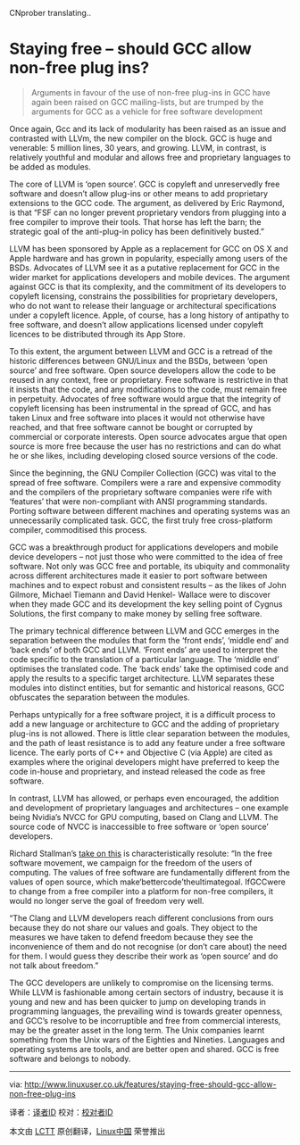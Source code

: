 CNprober translating..

Staying free – should GCC allow non-free plug ins?
================================================================================
> Arguments in favour of the use of non-free plug-ins in GCC have again been raised on GCC mailing-lists, but are trumped by the arguments for GCC as a vehicle for free software development

Once again, Gcc and its lack of modularity has been raised as an issue and contrasted with LLVm, the new compiler on the block. GCC is huge and venerable: 5 million lines, 30 years, and growing. LLVM, in contrast, is relatively youthful and modular and allows free and proprietary languages to be added as modules.

The core of LLVM is ‘open source’. GCC is copyleft and unreservedly free software and doesn’t allow plug-ins or other means to add proprietary extensions to the GCC code. The argument, as delivered by Eric Raymond, is that “FSF can no longer prevent proprietary vendors from plugging into a free compiler to improve their tools. That horse has left the barn; the strategic goal of the anti-plug-in policy has been definitively busted.”

LLVM has been sponsored by Apple as a replacement for GCC on OS X and Apple hardware and has grown in popularity, especially among users of the BSDs. Advocates of LLVM see it as a putative replacement for GCC in the wider market for applications developers and mobile devices. The argument against GCC is that its complexity, and the commitment of its developers to copyleft licensing, constrains the possibilities for proprietary developers, who do not want to release their language or architectural specifications under a copyleft licence. Apple, of course, has a long history of antipathy to free software, and doesn’t allow applications licensed under copyleft licences to be distributed through its App Store.

To this extent, the argument between LLVM and GCC is a retread of the historic differences between GNU/Linux and the BSDs, between ‘open source’ and free software. Open source developers allow the code to be reused in any context, free or proprietary. Free software is restrictive in that it insists that the code, and any modifications to the code, must remain free in perpetuity. Advocates of free software would argue that the integrity of copyleft licensing has been instrumental in the spread of GCC, and has taken Linux and free software into places it would not otherwise have reached, and that free software cannot be bought or corrupted by commercial or corporate interests. Open source advocates argue that open source is more free because the user has no restrictions and can do what he or she likes, including developing closed source versions of the code.

Since the beginning, the GNU Compiler Collection (GCC) was vital to the spread of free software. Compilers were a rare and expensive commodity and the compilers of the proprietary software companies were rife with ‘features’ that were non-compliant with ANSI programming standards. Porting software between different machines and operating systems was an unnecessarily complicated task. GCC, the first truly free cross-platform compiler, commoditised this process.

GCC was a breakthrough product for applications developers and mobile device developers – not just those who were committed to the idea of free software. Not only was GCC free and portable, its ubiquity and commonality across different architectures made it easier to port software between machines and to expect robust and consistent results – as the likes of John Gilmore, Michael Tiemann and David Henkel- Wallace were to discover when they made GCC and its development the key selling point of Cygnus Solutions, the first company to make money by selling free software.

The primary technical difference between LLVM and GCC emerges in the separation between the modules that form the ‘front ends’, ‘middle end’ and ‘back ends’ of both GCC and LLVM. ‘Front ends’ are used to interpret the code specific to the translation of a particular language. The ‘middle end’ optimises the translated code. The ‘back ends’ take the optimised code and apply the results to a specific target architecture. LLVM separates these modules into distinct entities, but for semantic and historical reasons, GCC obfuscates the separation between the modules.

Perhaps untypically for a free software project, it is a difficult process to add a new language or architecture to GCC and the adding of proprietary plug-ins is not allowed. There is little clear separation between the modules, and the path of least resistance is to add any feature under a free software licence. The early ports of C++ and Objective C (via Apple) are cited as examples where the original developers might have preferred to keep the code in-house and proprietary, and instead released the code as free software.

In contrast, LLVM has allowed, or perhaps even encouraged, the addition and development of proprietary languages and architectures – one example being Nvidia’s NVCC for GPU computing, based on Clang and LLVM. The source code of NVCC is inaccessible to free software or ‘open source’ developers.

Richard Stallman’s [take on this][1] is characteristically resolute: “In the free software movement, we campaign for the freedom of the users of computing. The values of free software are fundamentally different from the values of open source, which make‘bettercode’theultimategoal. IfGCCwere to change from a free compiler into a platform for non-free compilers, it would no longer serve the goal of freedom very well.

“The Clang and LLVM developers reach different conclusions from ours because they do not share our values and goals. They object to the measures we have taken to defend freedom because they see the inconvenience of them and do not recognise (or don’t care about) the need for them. I would guess they describe their work as ‘open source’ and do not talk about freedom.”

The GCC developers are unlikely to compromise on the licensing terms. While LLVM is fashionable among certain sectors of industry, because it is young and new and has been quicker to jump on developing trands in programming languages, the prevailing wind is towards greater openness, and GCC’s resolve to be incorruptible and free from commercial interests, may be the greater asset in the long term. The Unix companies learnt something from the Unix wars of the Eighties and Nineties. Languages and operating systems are tools, and are better open and shared. GCC is free software and belongs to nobody.

--------------------------------------------------------------------------------

via: http://www.linuxuser.co.uk/features/staying-free-should-gcc-allow-non-free-plug-ins

译者：[译者ID](https://github.com/译者ID) 校对：[校对者ID](https://github.com/校对者ID)

本文由 [LCTT](https://github.com/LCTT/TranslateProject) 原创翻译，[Linux中国](http://linux.cn/) 荣誉推出

[1]:http://lwn.net/articles/582241